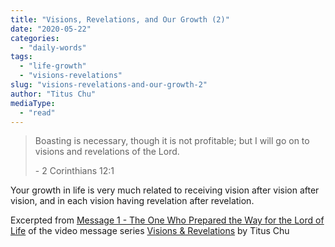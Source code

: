 ```yaml
---
title: "Visions, Revelations, and Our Growth (2)"
date: "2020-05-22"
categories: 
  - "daily-words"
tags: 
  - "life-growth"
  - "visions-revelations"
slug: "visions-revelations-and-our-growth-2"
author: "Titus Chu"
mediaType: 
  - "read"
---
```


> Boasting is necessary, though it is not profitable; but I will go on to visions and revelations of the Lord.
> 
> \- 2 Corinthians 12:1

Your growth in life is very much related to receiving vision after vision after vision, and in each vision having revelation after revelation.

Excerpted from [Message 1 - The One Who Prepared the Way for the Lord of Life](https://youtu.be/CcUznS7BJoI) of the video message series [Visions & Revelations](http://english.thechurchincleveland.org/virtual-lords-day.html) by Titus Chu
